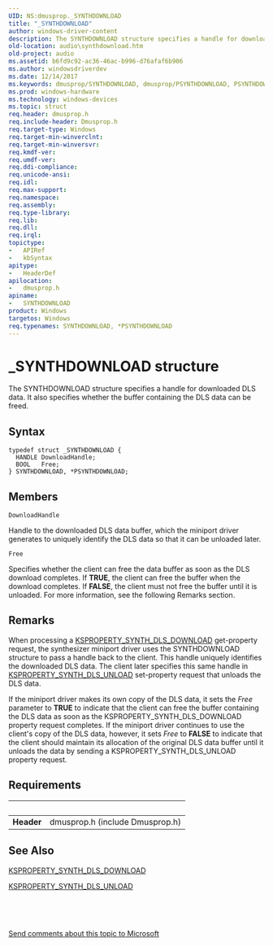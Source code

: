 ```yaml
---
UID: NS:dmusprop._SYNTHDOWNLOAD
title: "_SYNTHDOWNLOAD"
author: windows-driver-content
description: The SYNTHDOWNLOAD structure specifies a handle for downloaded DLS data. It also specifies whether the buffer containing the DLS data can be freed.
old-location: audio\synthdownload.htm
old-project: audio
ms.assetid: b6fd9c92-ac36-46ac-b996-d76afaf6b906
ms.author: windowsdriverdev
ms.date: 12/14/2017
ms.keywords: dmusprop/SYNTHDOWNLOAD, dmusprop/PSYNTHDOWNLOAD, PSYNTHDOWNLOAD structure pointer [Audio Devices], *PSYNTHDOWNLOAD, SYNTHDOWNLOAD, _SYNTHDOWNLOAD, aud-prop_dbafbabb-05b5-4bf4-9791-e7c2eb78ed4f.xml, PSYNTHDOWNLOAD, SYNTHDOWNLOAD structure [Audio Devices], audio.synthdownload
ms.prod: windows-hardware
ms.technology: windows-devices
ms.topic: struct
req.header: dmusprop.h
req.include-header: Dmusprop.h
req.target-type: Windows
req.target-min-winverclnt: 
req.target-min-winversvr: 
req.kmdf-ver: 
req.umdf-ver: 
req.ddi-compliance: 
req.unicode-ansi: 
req.idl: 
req.max-support: 
req.namespace: 
req.assembly: 
req.type-library: 
req.lib: 
req.dll: 
req.irql: 
topictype:
-	APIRef
-	kbSyntax
apitype:
-	HeaderDef
apilocation:
-	dmusprop.h
apiname:
-	SYNTHDOWNLOAD
product: Windows
targetos: Windows
req.typenames: SYNTHDOWNLOAD, *PSYNTHDOWNLOAD
---
```


# _SYNTHDOWNLOAD structure
The SYNTHDOWNLOAD structure specifies a handle for downloaded DLS data. It also specifies whether the buffer containing the DLS data can be freed.

## Syntax
````
typedef struct _SYNTHDOWNLOAD {
  HANDLE DownloadHandle;
  BOOL   Free;
} SYNTHDOWNLOAD, *PSYNTHDOWNLOAD;
````

## Members


`DownloadHandle`

Handle to the downloaded DLS data buffer, which the miniport driver generates to uniquely identify the DLS data so that it can be unloaded later.

`Free`

Specifies whether the client can free the data buffer as soon as the DLS download completes. If <b>TRUE</b>, the client can free the buffer when the download completes. If <b>FALSE</b>, the client must not free the buffer until it is unloaded. For more information, see the following Remarks section.

## Remarks
When processing a <a href="https://msdn.microsoft.com/library/windows/hardware/ff537396">KSPROPERTY_SYNTH_DLS_DOWNLOAD</a> get-property request, the synthesizer miniport driver uses the SYNTHDOWNLOAD structure to pass a handle back to the client. This handle uniquely identifies the downloaded DLS data. The client later specifies this same handle in <a href="https://msdn.microsoft.com/library/windows/hardware/ff537398">KSPROPERTY_SYNTH_DLS_UNLOAD</a> set-property request that unloads the DLS data.

If the miniport driver makes its own copy of the DLS data, it sets the <i>Free</i> parameter to <b>TRUE</b> to indicate that the client can free the buffer containing the DLS data as soon as the KSPROPERTY_SYNTH_DLS_DOWNLOAD property request completes. If the miniport driver continues to use the client's copy of the DLS data, however, it sets <i>Free</i> to <b>FALSE</b> to indicate that the client should maintain its allocation of the original DLS data buffer until it unloads the data by sending a KSPROPERTY_SYNTH_DLS_UNLOAD property request.

## Requirements
| &nbsp; | &nbsp; |
| ---- |:---- |
| **Header** | dmusprop.h (include Dmusprop.h) |

## See Also

<a href="https://msdn.microsoft.com/library/windows/hardware/ff537396">KSPROPERTY_SYNTH_DLS_DOWNLOAD</a>

<a href="https://msdn.microsoft.com/library/windows/hardware/ff537398">KSPROPERTY_SYNTH_DLS_UNLOAD</a>

 

 

<a href="mailto:wsddocfb@microsoft.com?subject=Documentation%20feedback [audio\audio]:%20SYNTHDOWNLOAD structure%20 RELEASE:%20(12/14/2017)&amp;body=%0A%0APRIVACY STATEMENT%0A%0AWe use your feedback to improve the documentation. We don't use your email address for any other purpose, and we'll remove your email address from our system after the issue that you're reporting is fixed. While we're working to fix this issue, we might send you an email message to ask for more info. Later, we might also send you an email message to let you know that we've addressed your feedback.%0A%0AFor more info about Microsoft's privacy policy, see http://privacy.microsoft.com/en-us/default.aspx." title="Send comments about this topic to Microsoft">Send comments about this topic to Microsoft</a>